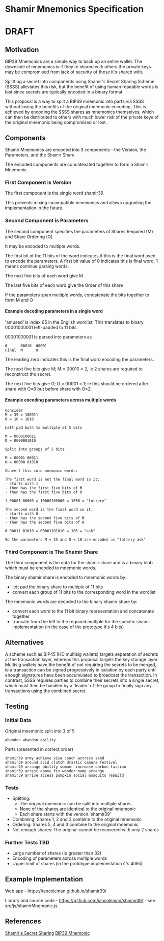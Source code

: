 # Shamir Mnemonics Specification

# DRAFT

## Motivation

BIP39 Mnemonics are a simple way to back up an entire wallet. The downside of mnemonics is if they're shared with others the private keys may be compromised from lack of security of those it's shared with.

Splitting a secret into components using Shamir's Secret Sharing Scheme (SSSS) alleviates this risk, but the benefit of using human readable words is lost since secrets are typically encoded in a binary format.

This proposal is a way to split a BIP39 mnemonic into parts via SSSS without losing the benefits of the original mnemonic encoding. This is achieved by encoding the SSSS shares as mnemonics themselves, which can then be distributed to others with much lower risk of the private keys of the original mnemonic being compromised or lost.

## Components

Shamir Mnemonics are encoded into 3 components - the Version, the Parameters, and the Shamir Share.

The encoded components are concatenated together to form a Shamir Mnemonic.

### First Component is Version

The first component is the single word shamir39.

This prevents mixing incompatible mnemonics and allows upgrading the implementation in the future.

### Second Component is Parameters

The second component specifies the parameters of Shares Required (M) and Share Ordering (O).

It may be encoded to multiple words.

The first bit of the 11 bits of the word indicates if this is the final word used to encode the parameters. A first bit value of 0 indicates this is final word, 1 means continue parsing words.

The next five bits of each word give M

The last five bits of each word give the Order of this share

If the parameters span multiple words, concatenate the bits together to form M and O

#### Example decoding parameters in a single word

'amused' is index 65 in the English wordlist. This translates to binary 00001000001 left-padded to 11 bits.

00001000001 is parsed into parameters as

```
0      00010  00001
Final  M      O
```

The leading zero indicates this is the final word encoding the parameters.

The next five bits give M; M = 00010 = 2, ie 2 shares are required to reconstruct the secret.

The next five bits give O; O = 00001 = 1; ie this should be ordered after share with O=0 but before share with O=2.

#### Example encoding parameters across multiple words

```
Consider
M = 35 = 100011
O = 10 = 1010

Left pad both to multiple of 5 bits

M = 0000100011
O = 0000001010

Split into groups of 5 bits

M = 00001 00011
O = 00000 01010

Convert this into mnemonic words:

The first word is not the final word so it:
- starts with 1
- then has the first five bits of M
- then has the first five bits of O

1 00001 00000 = 10000100000 = 1056 = "lottery"

The second word is the final word so it:
- starts with 0
- then has the second five bits of M
- then has the second five bits of O

0 00011 01010 = 00001101010 = 106 = "ask"

So the parameters M = 35 and O = 10 are encoded as "lottery ask"
```

### Third Component is The Shamir Share

The third component is the data for the shamir share and is a binary blob which must be encoded to mnemonic words.

The binary shamir share is encoded to mnemonic words by:

- left pad the binary share to multiple of 11 bits
- convert each group of 11 bits to the corresponding word in the wordlist

The mnemonic words are decoded to the binary shamir share by:

- convert each word to the 11 bit binary representation and concatenate together
- truncate from the left to the required multiple for the specific shamir implementation (in the case of the prototype it's 4 bits)

## Alternatives

A scheme such as BIP45 (HD multisig wallets) targets separation of secrets at the transaction layer, whereas this proposal targets the key storage layer. Multisig wallets have the benefit of not requiring the secrets to be merged, ie a transaction can be signed progressively in isolation by each party until enough signatures have been accumulated to broadcast the transaction. In contrast, SSSS requires parties to combine their secrets into a single secret, which must then be handled by a 'leader' of the group to finally sign any transactions using the combined secret.

## Testing

### Initial Data

Original mnemonic split into 3 of 5

```
abandon abandon ability
```

Parts (presented in correct order)

```
shamir39 army achieve visa couch actress sand
shamir39 around acid clutch drastic camera festival
shamir39 arrange ability summer increase carbon tuition
shamir39 arrest above fix wonder name arrange
shamir39 arrive access pumpkin social mosquito rebuild
```

### Tests

* Splitting:
    * The original mnemonic can be split into multiple shares
    * None of the shares are identical to the original mnemonic
    * Each share starts with the version 'shamir39'
* Combining: Shares 1, 2 and 3 combine to the original mnemonic
* Ordering: Shares 5, 4 and 3 combine to the original mnemonic
* Not enough shares: The original cannot be recovered with only 2 shares

### Further Tests TBD

* Large number of shares (ie greater than 32)
* Encoding of parameters across multiple words
* Upper limit of shares (in the prototype implementation it's 4095)

## Example Implementation

Web app - https://iancoleman.github.io/shamir39/

Library and source code - https://github.com/iancoleman/shamir39/ - see src/js/shamirMnemonic.js

## References

[Shamir's Secret Sharing](https://en.wikipedia.org/wiki/Shamir%27s_Secret_Sharing)
[BIP39 Mnemonic](https://github.com/bitcoin/bips/blob/master/bip-0039.mediawiki)
